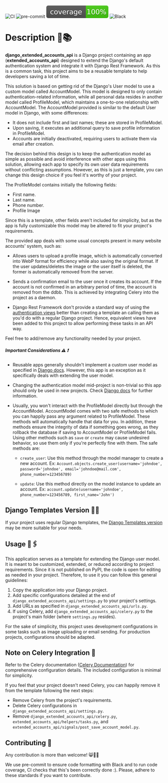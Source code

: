 ![CI](https://github.com/tsenovilla/django_extended_accounts_api/actions/workflows/tests.yaml/badge.svg)
![pre-commit](https://github.com/tsenovilla/django_extended_accounts_api/actions/workflows/pre-commit.yaml/badge.svg)
![Coverage](./coverage/coverage.svg)
![Black](https://img.shields.io/badge/code%20style-black-000000.svg)

# Description 📖📚

**django_extended_accounts_api** is a Django project containing an app (**extended_accounts_api**) designed to extend the Django's default authentication system and integrate it with Django Rest Framework. As this is a common task, this project aims to be a reusable template to help developers saving a lot of time. 

This solution is based on getting rid of the Django's User model to use a custom model called AccountModel. This model is designed to only contain authentication-related information, while all personal data resides in another model called ProfileModel, which maintains a one-to-one relationship with AccountModel. The AccountModel provided is similar to the default User model in Django, with some differences:

- It does not include first and last names; these are stored in ProfileModel.
- Upon saving, it executes an additional query to save profile information in ProfileModel.
- Accounts are initially deactivated, requiring users to activate them via email after creation.

The decision behind this design is to keep the authentication model as simple as possible and avoid interference with other apps using this solution, allowing each app to specify its own user data requirements without conflicting assumptions. However, as this is just a template, you can change this design choice if you feel it's worthy of your project.

The ProfileModel contains initially the following fields: 

- First name.
- Last name.
- Phone number.
- Profile Image

Since this is a template, other fields aren't included for simplicity, but as the app is fully customizable this model may be altered to fit your project's requirements.

The provided app deals with some usual concepts present in many website accounts' system, such as:

- Allows users to upload a profile image, which is automatically converted into WebP format for efficiency while also saving the original format. If the user updates/deletes the image or the user itself is deleted, the former is automatically removed from the server.

- Sends a confirmation email to the user once it creates its account. If the account is not confirmed in an arbitrary period of time, the account is removed from the ddbb. This is achieved by integrating Celery into the project as a daemon.

- Django Rest Framework don't provide a standard way of using the [authentication views](https://docs.djangoproject.com/en/5.0/topics/auth/default/#module-django.contrib.auth.views) better than creating a template an calling them as you'd do with a regular Django project. Hence, equivalent views have been added to this project to allow performing these tasks in an API way.

Feel free to add/remove any functionality needed by your project.

##### Important Considerations ⚠️ ❗️

- Reusable apps generally shouldn't implement a custom user model as specified in [Django docs](https://docs.djangoproject.com/en/5.0/topics/auth/customizing/#reusable-apps-and-auth-user-model). However, this app is an exception as it specifically deals with extending the user model.
- Changing the authentication model mid-project is non-trivial so this app should only be used in new projects. Check [Django docs](https://docs.djangoproject.com/en/5.0/topics/auth/customizing/#changing-to-a-custom-user-model-mid-project) for further information.
- Usually, you won't interact with the ProfileModel directly but through the AccountModel. AccountModel comes with two safe methods to which you can happily pass any argument related to ProfileModel. 
These methods will automatically handle that data for you. In addition, these methods ensure the integrity of data if something goes wrong, as they rollback the database if saving to AccountModel or ProfileModel fails. 
Using other methods such as ``save`` or ``create`` may cause undesired behavior, so use them only if you're perfectly fine with them.
The safe methods are:
    
    - `create_user`: Use this method through the model manager to create a new account. Ex: ``Account.objects.create_user(username='johndoe', password='johndoe', email='johndoe@mail.com', phone_number=123456789)``

    - `update`: Use this method directly on the model instance to update an account. Ex: ``account.update(username='johndoe', phone_number=123456789, first_name='John')``


## Django Templates Version 📱💡

If your project uses regular Django templates, the [Django Templates version](https://github.com/tsenovilla/django_extended_accounts) may be more suitable for your needs.
    

## Usage 📌🖇️

This application serves as a template for extending the Django user model. It is meant to be customized, extended, or reduced according to project requirements. Since it is not published on PyPI, the code is open for editing as needed in your project. Therefore, to use it you can follow this general guidelines:

1. Copy the application into your Django project.
2. Add specific configurations detailed at the end of `django_extended_accounts_api/settings.py` to your project's settings.
3. Add URLs as specified in `django_extended_accounts_api/urls.py`.
4. If using Celery, add `django_extended_accounts_api/celery.py` to the project's main folder (where `settings.py` resides).

For the sake of simplicity, this project uses development configurations in some tasks such as image uploading or email sending. For production projects, configurations should be adapted.

## Note on Celery Integration 🤝

Refer to the Celery documentation ([Celery Documentation](https://docs.celeryq.dev/en/stable/userguide/configuration.html)) for comprehensive configuration details. The included configuration is minimal for simplicity.

If you feel that your project doesn't need Celery, you can happily remove it from the template following the next steps:

- Remove Celery from the project's requirements.
- Delete Celery configurations in `django_extended_accounts_api/settings.py`.
- Remove `django_extended_accounts_api/celery.py`, `extended_accounts_api/helpers/tasks.py`, and `extended_accounts_api/signals/post_save_account_model.py`.

## Contributing 📝

Any contribution is more than welcome! 😸🤝🦾

We use pre-commit to ensure code formatting with Black and to run code coverage, CI checks that this's been correctly done :). Please, adhere to these standards if you want to contribute.

